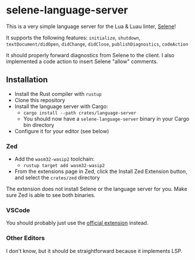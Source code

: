 # selene-language-server

This is a very simple language server for the Lua & Luau linter, [Selene](https://github.com/Kampfkarren/selene)!

It supports the following features:
`initialize`, `shutdown`, `textDocument/didOpen`, `didChange`, `didClose`, `publishDiagnostics`, `codeAction`

It should properly forward diagnostics from Selene to the client. I also implemented a code action to insert Selene "allow" comments.

## Installation

- Install the Rust compiler with `rustup`
- Clone this repository
- Install the language server with Cargo:
	- `cargo install --path crates/language-server`
	- You should now have a `selene-language-server` binary in your Cargo bin directory
- Configure it for your editor (see below)

### Zed

- Add the `wasm32-wasip2` toolchain:
	- `rustup target add wasm32-wasip2`
- From the extensions page in Zed, click the Install Zed Extension button, and select the `crates/zed` directory

The extension does not install Selene or the language server for you. Make sure Zed is able to see both binaries.

### VSCode

You should probably just use the [official extension](https://marketplace.visualstudio.com/items?itemName=Kampfkarren.selene-vscode) instead.

### Other Editors

I don't know, but it should be straightforward because it implements LSP.
